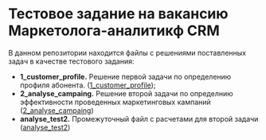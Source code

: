 # Тестовое задание на вакансию Маркетолога-аналитикф CRM
В данном репозитории находится файлы с решениями поставленных задач в качестве тестового задания:
- **1_customer_profile.** Решение первой задачи по определению профиля абонента. ([1_customer_profile](https://github.com/jvkovalchuk/Projects/tree/main/auto_price));
- **2_analyse_campaing.** Решение второй задачи по определнию эффективности проведенных маркетинговых кампаний ([2_analyse_campaing](https://github.com/jvkovalchuk/Projects/tree/main/churn_prediction))
- **analyse_test2.** Промежуточный файл с расчетами для второй задачи ([analyse_test2](https://github.com/jvkovalchuk/yandex.praktikum-projects/tree/main/industry_project))
